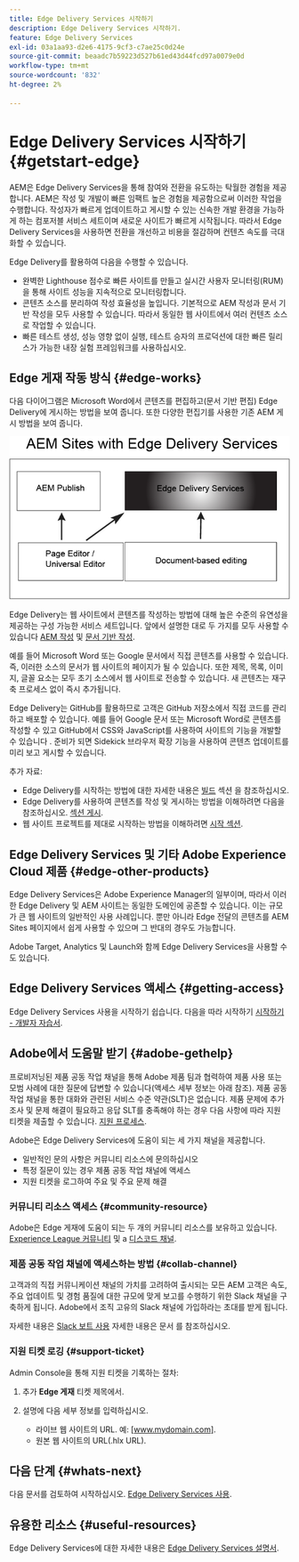 ```yaml
---
title: Edge Delivery Services 시작하기
description: Edge Delivery Services 시작하기.
feature: Edge Delivery Services
exl-id: 03a1aa93-d2e6-4175-9cf3-c7ae25c0d24e
source-git-commit: beaadc7b59223d527b61ed43d44fcd97a0079e0d
workflow-type: tm+mt
source-wordcount: '832'
ht-degree: 2%

---
```


# Edge Delivery Services 시작하기 {#getstart-edge}

AEM은 Edge Delivery Services을 통해 참여와 전환을 유도하는 탁월한 경험을 제공합니다. AEM은 작성 및 개발이 빠른 임팩트 높은 경험을 제공함으로써 이러한 작업을 수행합니다. 작성자가 빠르게 업데이트하고 게시할 수 있는 신속한 개발 환경을 가능하게 하는 컴포저블 서비스 세트이며 새로운 사이트가 빠르게 시작됩니다. 따라서 Edge Delivery Services을 사용하면 전환을 개선하고 비용을 절감하며 컨텐츠 속도를 극대화할 수 있습니다.

Edge Delivery를 활용하여 다음을 수행할 수 있습니다.

* 완벽한 Lighthouse 점수로 빠른 사이트를 만들고 실시간 사용자 모니터링(RUM)을 통해 사이트 성능을 지속적으로 모니터링합니다.
* 콘텐츠 소스를 분리하여 작성 효율성을 높입니다. 기본적으로 AEM 작성과 문서 기반 작성을 모두 사용할 수 있습니다. 따라서 동일한 웹 사이트에서 여러 컨텐츠 소스로 작업할 수 있습니다.
* 빠른 테스트 생성, 성능 영향 없이 실행, 테스트 승자의 프로덕션에 대한 빠른 릴리스가 가능한 내장 실험 프레임워크를 사용하십시오.

## Edge 게재 작동 방식 {#edge-works}

다음 다이어그램은 Microsoft Word에서 콘텐츠를 편집하고(문서 기반 편집) Edge Delivery에 게시하는 방법을 보여 줍니다. 또한 다양한 편집기를 사용한 기존 AEM 게시 방법을 보여 줍니다.

![Edge 전달 아키텍처](assets/edgedelivery.png)

Edge Delivery는 웹 사이트에서 콘텐츠를 작성하는 방법에 대해 높은 수준의 유연성을 제공하는 구성 가능한 서비스 세트입니다. 앞에서 설명한 대로 두 가지를 모두 사용할 수 있습니다 [AEM 작성](https://experienceleague.adobe.com/docs/experience-manager-cloud-service/content/sites/authoring/getting-started/concepts.html) 및 [문서 기반 작성](https://www.hlx.live/docs/authoring).

예를 들어 Microsoft Word 또는 Google 문서에서 직접 콘텐츠를 사용할 수 있습니다. 즉, 이러한 소스의 문서가 웹 사이트의 페이지가 될 수 있습니다. 또한 제목, 목록, 이미지, 글꼴 요소는 모두 초기 소스에서 웹 사이트로 전송할 수 있습니다. 새 콘텐츠는 재구축 프로세스 없이 즉시 추가됩니다.

Edge Delivery는 GitHub를 활용하므로 고객은 GitHub 저장소에서 직접 코드를 관리하고 배포할 수 있습니다. 예를 들어 Google 문서 또는 Microsoft Word로 콘텐츠를 작성할 수 있고 GitHub에서 CSS와 JavaScript를 사용하여 사이트의 기능을 개발할 수 있습니다 . 준비가 되면 Sidekick 브라우저 확장 기능을 사용하여 콘텐츠 업데이트를 미리 보고 게시할 수 있습니다.

추가 자료:

* Edge Delivery를 시작하는 방법에 대한 자세한 내용은 [빌드](https://www.hlx.live/docs/#build) 섹션 을 참조하십시오.
* Edge Delivery를 사용하여 콘텐츠를 작성 및 게시하는 방법을 이해하려면 다음을 참조하십시오. [섹션 게시](https://www.hlx.live/docs/authoring).
* 웹 사이트 프로젝트를 제대로 시작하는 방법을 이해하려면 [시작 섹션](https://www.hlx.live/docs/#launch).

## Edge Delivery Services 및 기타 Adobe Experience Cloud 제품 {#edge-other-products}

Edge Delivery Services은 Adobe Experience Manager의 일부이며, 따라서 이러한 Edge Delivery 및 AEM 사이트는 동일한 도메인에 공존할 수 있습니다. 이는 규모가 큰 웹 사이트의 일반적인 사용 사례입니다. 뿐만 아니라 Edge 전달의 콘텐츠를 AEM Sites 페이지에서 쉽게 사용할 수 있으며 그 반대의 경우도 가능합니다.

Adobe Target, Analytics 및 Launch와 함께 Edge Delivery Services을 사용할 수도 있습니다.

## Edge Delivery Services 액세스 {#getting-access}

Edge Delivery Services 사용을 시작하기 쉽습니다. 다음을 따라 시작하기 [시작하기 - 개발자 자습서](https://www.hlx.live/developer/tutorial).

## Adobe에서 도움말 받기 {#adobe-gethelp}

프로비저닝된 제품 공동 작업 채널을 통해 Adobe 제품 팀과 협력하여 제품 사용 또는 모범 사례에 대한 질문에 답변할 수 있습니다(액세스 세부 정보는 아래 참조). 제품 공동 작업 채널을 통한 대화와 관련된 서비스 수준 약관(SLT)은 없습니다. 제품 문제에 추가 조사 및 문제 해결이 필요하고 응답 SLT를 충족해야 하는 경우 다음 사항에 따라 지원 티켓을 제출할 수 있습니다. [지원 프로세스](https://experienceleague.adobe.com/?lang=en&amp;support-tab=home#support).

Adobe은 Edge Delivery Services에 도움이 되는 세 가지 채널을 제공합니다.

* 일반적인 문의 사항은 커뮤니티 리소스에 문의하십시오
* 특정 질문이 있는 경우 제품 공동 작업 채널에 액세스
* 지원 티켓을 로그하여 주요 및 주요 문제 해결

### 커뮤니티 리소스 액세스 {#community-resource}

Adobe은 Edge 게재에 도움이 되는 두 개의 커뮤니티 리소스를 보유하고 있습니다. [Experience League 커뮤니티](https://adobe.ly/3Q6kTKl) 및 a [디스코드 채널](https://discord.gg/aem-live).

### 제품 공동 작업 채널에 액세스하는 방법 {#collab-channel}

고객과의 직접 커뮤니케이션 채널의 가치를 고려하여 출시되는 모든 AEM 고객은 속도, 주요 업데이트 및 경험 품질에 대한 규모에 맞게 보고를 수행하기 위한 Slack 채널을 구축하게 됩니다. Adobe에서 조직 고유의 Slack 채널에 가입하라는 초대를 받게 됩니다.

자세한 내용은 [Slack 보트 사용](https://www.hlx.live/docs/slack) 자세한 내용은 문서 를 참조하십시오.

### 지원 티켓 로깅 {#support-ticket}

Admin Console을 통해 지원 티켓을 기록하는 절차:

1. 추가 **Edge 게재** 티켓 제목에서.
2. 설명에 다음 세부 정보를 입력하십시오.

   * 라이브 웹 사이트의 URL. 예: [www.mydomain.com].
   * 원본 웹 사이트의 URL(.hlx URL).

## 다음 단계 {#whats-next}

다음 문서를 검토하여 시작하십시오. [Edge Delivery Services 사용](/help/edge/using.md).

## 유용한 리소스 {#useful-resources}

Edge Delivery Services에 대한 자세한 내용은 [Edge Delivery Services 설명서](https://www.hlx.live/docs/).
